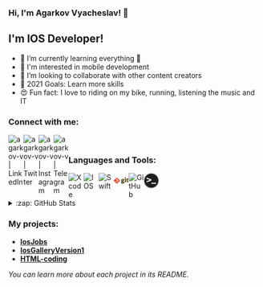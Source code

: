 
### Hi, I'm Agarkov Vyacheslav!  👋

## I'm IOS Developer!

- 🌱 I’m currently learning everything 🤣
- 📱 I'm interested in mobile development
- 🤝 I’m looking to collaborate with other content creators
- 🥅 2021 Goals: Learn more skills
- 😍 Fun fact: I love to riding on my bike, running, listening the music and IT

### Connect with me:

[<img align="left" alt="agarkov-v | LinkedIn" width="30px" src="https://img.icons8.com/color/48/4a90e2/linkedin.png" />][linkedin]
[<img align="left" alt="agarkov-v | Twitter" width="30px" src="https://img.icons8.com/ios-filled/50/4a90e2/twitter-squared.png" />][twitter]
[<img align="left" alt="agarkov-v | Instagram" width="30px" src="https://img.icons8.com/ios-filled/50/4a90e2/instagram-new.png" />][instagram]
[<img align="left" alt="agarkov-v | Telegram" width="30px" src="https://img.icons8.com/ios-filled/50/4a90e2/telegram-app.png" />][telegram]

<br />

### Languages and Tools:

<img align="left" alt="Xcode" width="30px" src="https://img.icons8.com/color/48/000000/xcode.png" />
<img align="left" alt="IOS" width="30px" src="<img src="https://img.icons8.com/ios/50/4a90e2/ios-logo.png" />
<img align="left" alt="Swift" width="30px" src="https://img.icons8.com/color/48/000000/swift.png" />
<img align="left" alt="Git" width="30px" src="https://raw.githubusercontent.com/github/explore/80688e429a7d4ef2fca1e82350fe8e3517d3494d/topics/git/git.png" />
<img align="left" alt="GitHub" width="30px" src="https://img.icons8.com/ios-filled/50/4a90e2/github.png" />
<img align="left" alt="Terminal" width="30px" src="https://raw.githubusercontent.com/github/explore/80688e429a7d4ef2fca1e82350fe8e3517d3494d/topics/terminal/terminal.png" />

<br />
<br />
<br />

<details>
  <summary>:zap: GitHub Stats</summary>

  [![Top Langs](https://github-readme-stats.vercel.app/api/top-langs/?username=agarkov-v&layout=compact)](https://github.com/anuraghazra/github-readme-stats)

</details>

### My projects:
- [**IosJobs**](https://github.com/agarkov-v/IosJobs)
- [**IosGalleryVersion1**]()
- [**HTML-coding**](https://github.com/agarkov-v/HTML-coding)

*You can learn more about each project in its README.*



[linkedin]: https://www.linkedin.com/in/vyacheslav-agarkov-612246180
[twitter]: https://twitter.com/v_agarkov
[instagram]: https://instagram.com/v.agarrkov
[telegram]: https://t.me/AgarkovV

